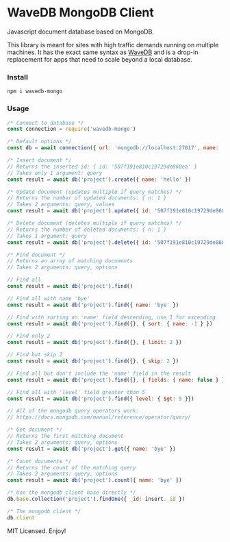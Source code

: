 # WaveDB MongoDB Client

Javascript document database based on MongoDB.

This library is meant for sites with high traffic demands running on multiple machines. It has the exact same syntax as [WaveDB](https://github.com/fugroup/wavedb) and is a drop-in replacement for apps that need to scale beyond a local database.

### Install
`npm i wavedb-mongo`

### Usage
```javascript
/* Connect to database */
const connection = require('wavedb-mongo')

/* Default options */
const db = await connection({ url: 'mongodb://localhost:27017', name: 'wdb' })

/* Insert document */
// Returns the inserted id: { id: '507f191e810c19729de860ea' }
// Takes only 1 argument: query
const result = await db('project').create({ name: 'hello' })

/* Update document (updates multiple if query matches) */
// Returns the number of updated documents: { n: 1 }
// Takes 2 arguments: query, values
const result = await db('project').update({ id: '507f191e810c19729de860ea' }, { name: 'bye' })

/* Delete document (deletes multiple if query matches) */
// Returns the number of deleted documents: { n: 1 }
// Takes 1 argument: query
const result = await db('project').delete({ id: '507f191e810c19729de860ea' })

/* Find document */
// Returns an array of matching documents
// Takes 2 arguments: query, options

// Find all
const result = await db('project').find()

// Find all with name 'bye'
const result = await db('project').find({ name: 'bye' })

// Find with sorting on 'name' field descending, use 1 for ascending
const result = await db('project').find({}, { sort: { name: -1 } })

// Find only 2
const result = await db('project').find({}, { limit: 2 })

// Find but skip 2
const result = await db('project').find({}, { skip: 2 })

// Find all but don't include the 'name' field in the result
const result = await db('project').find({}, { fields: { name: false } })

// Find all with 'level' field greater than 5
const result = await db('project').find({ level: { $gt: 5 }})

// All of the mongodb query operators work:
// https://docs.mongodb.com/manual/reference/operator/query/

/* Get document */
// Returns the first matching document
// Takes 2 arguments: query, options
const result = await db('project').get({ name: 'bye' })

/* Count documents */
// Returns the count of the matching query
// Takes 2 arguments: query, options
const result = await db('project').count({ name: 'bye' })

/* Use the mongodb client base directly */
db.base.collection('project').findOne({ _id: insert._id })

/* The mongodb client */
db.client
```

MIT Licensed. Enjoy!
